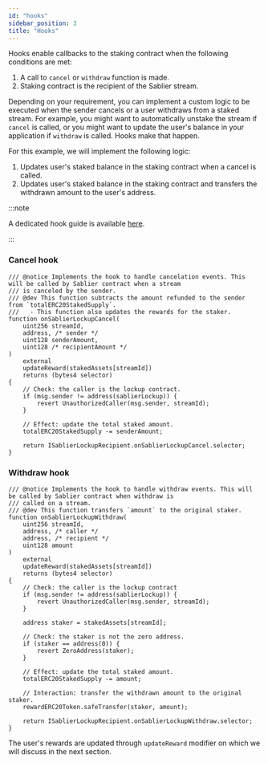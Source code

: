 ```yaml
---
id: "hooks"
sidebar_position: 3
title: "Hooks"
---
```


Hooks enable callbacks to the staking contract when the following conditions are met:

1. A call to `cancel` or `withdraw` function is made.
2. Staking contract is the recipient of the Sablier stream.

Depending on your requirement, you can implement a custom logic to be executed when the sender cancels or a user
withdraws from a staked stream. For example, you might want to automatically unstake the stream if `cancel` is called,
or you might want to update the user's balance in your application if `withdraw` is called. Hooks make that happen.

For this example, we will implement the following logic:

1. Updates user's staked balance in the staking contract when a cancel is called.
2. Updates user's staked balance in the staking contract and transfers the withdrawn amount to the user's address.

:::note

A dedicated hook guide is available [here](/contracts/v2/guides/hooks).

:::

### Cancel hook

```solidity
/// @notice Implements the hook to handle cancelation events. This will be called by Sablier contract when a stream
/// is canceled by the sender.
/// @dev This function subtracts the amount refunded to the sender from `totalERC20StakedSupply`.
///   - This function also updates the rewards for the staker.
function onSablierLockupCancel(
    uint256 streamId,
    address, /* sender */
    uint128 senderAmount,
    uint128 /* recipientAmount */
)
    external
    updateReward(stakedAssets[streamId])
    returns (bytes4 selector)
{
    // Check: the caller is the lockup contract.
    if (msg.sender != address(sablierLockup)) {
        revert UnauthorizedCaller(msg.sender, streamId);
    }

    // Effect: update the total staked amount.
    totalERC20StakedSupply -= senderAmount;

    return ISablierLockupRecipient.onSablierLockupCancel.selector;
}
```

### Withdraw hook

```solidity
/// @notice Implements the hook to handle withdraw events. This will be called by Sablier contract when withdraw is
/// called on a stream.
/// @dev This function transfers `amount` to the original staker.
function onSablierLockupWithdraw(
    uint256 streamId,
    address, /* caller */
    address, /* recipient */
    uint128 amount
)
    external
    updateReward(stakedAssets[streamId])
    returns (bytes4 selector)
{
    // Check: the caller is the lockup contract
    if (msg.sender != address(sablierLockup)) {
        revert UnauthorizedCaller(msg.sender, streamId);
    }

    address staker = stakedAssets[streamId];

    // Check: the staker is not the zero address.
    if (staker == address(0)) {
        revert ZeroAddress(staker);
    }

    // Effect: update the total staked amount.
    totalERC20StakedSupply -= amount;

    // Interaction: transfer the withdrawn amount to the original staker.
    rewardERC20Token.safeTransfer(staker, amount);

    return ISablierLockupRecipient.onSablierLockupWithdraw.selector;
}
```

The user's rewards are updated through `updateReward` modifier on which we will discuss in the next section.
